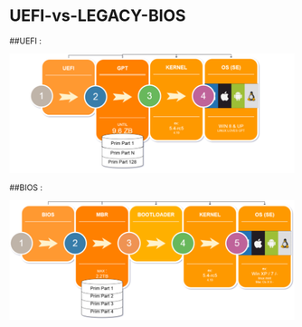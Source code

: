 # UEFI-vs-LEGACY-BIOS
 
##UEFI :
 
![GitHub Logo](/IMG/UEFI.png)


##BIOS :
 
![GitHub Logo](/IMG/BIOS.png)
